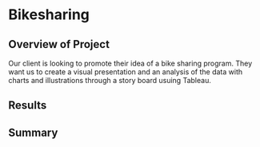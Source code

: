 # Bikesharing

## Overview of Project
Our client is looking to promote their idea of a bike sharing program. They want us to create a visual presentation and an analysis of the data with charts and illustrations through a story board usuing Tableau.

## Results

## Summary 
